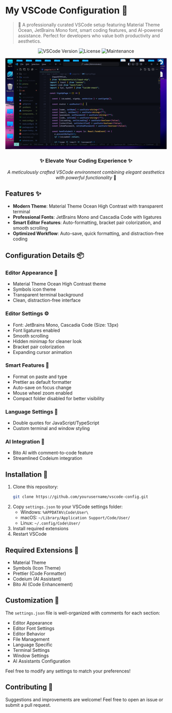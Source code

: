 # My VSCode Configuration 🚀

> 🎯 A professionally curated VSCode setup featuring Material Theme Ocean, JetBrains Mono font, smart coding features, and AI-powered assistance. Perfect for developers who value both productivity and aesthetics.

<div align="center">

![VSCode Version](https://img.shields.io/badge/VSCode-1.80+-blue.svg)
![License](https://img.shields.io/badge/license-MIT-green.svg)
![Maintenance](https://img.shields.io/badge/Maintained%3F-yes-green.svg)

![VSCode Theme Preview](images/image.png)

</div>

<div align="center">
<h3>✨ Elevate Your Coding Experience ✨</h3>
<p><em>A meticulously crafted VSCode environment combining elegant aesthetics with powerful functionality</em> 🚀</p>
</div>

## Features ✨
- **Modern Theme**: Material Theme Ocean High Contrast with transparent terminal
- **Professional Fonts**: JetBrains Mono and Cascadia Code with ligatures
- **Smart Editor Features**: Auto-formatting, bracket pair colorization, and smooth scrolling
- **Optimized Workflow**: Auto-save, quick formatting, and distraction-free coding

## Configuration Details 📦

### Editor Appearance 🎨
- Material Theme Ocean High Contrast theme
- Symbols icon theme
- Transparent terminal background
- Clean, distraction-free interface

### Editor Settings ⚙️
- Font: JetBrains Mono, Cascadia Code (Size: 13px)
- Font ligatures enabled
- Smooth scrolling
- Hidden minimap for cleaner look
- Bracket pair colorization
- Expanding cursor animation

### Smart Features 🧠
- Format on paste and type
- Prettier as default formatter
- Auto-save on focus change
- Mouse wheel zoom enabled
- Compact folder disabled for better visibility

### Language Settings 📝
- Double quotes for JavaScript/TypeScript
- Custom terminal and window styling

### AI Integration 🤖
- Bito AI with comment-to-code feature
- Streamlined Codeium integration

## Installation 🔧
1. Clone this repository:
   ```bash
   git clone https://github.com/yourusername/vscode-config.git
   ```
2. Copy `settings.json` to your VSCode settings folder:
   - Windows: `%APPDATA%\Code\User\`
   - macOS: `~/Library/Application Support/Code/User/`
   - Linux: `~/.config/Code\User/`
3. Install required extensions
4. Restart VSCode

## Required Extensions 🔌
- Material Theme
- Symbols (Icon Theme)
- Prettier (Code Formatter)
- Codeium (AI Assistant)
- Bito AI (Code Enhancement)

## Customization 🎨
The `settings.json` file is well-organized with comments for each section:
- Editor Appearance
- Editor Font Settings
- Editor Behavior
- File Management
- Language Specific
- Terminal Settings
- Window Settings
- AI Assistants Configuration

Feel free to modify any settings to match your preferences!

## Contributing 🤝
Suggestions and improvements are welcome! Feel free to open an issue or submit a pull request.
